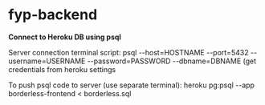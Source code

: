 # fyp-backend

**Connect to Heroku DB using psql**

Server connection terminal script: 
psql --host=HOSTNAME --port=5432 --username=USERNAME --password=PASSWORD --dbname=DBNAME
(get credentials from heroku settings

To push psql code to server (use separate terminal): 
heroku pg:psql --app borderless-frontend < borderless.sql
